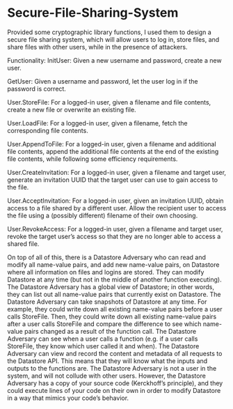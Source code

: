 # Secure-File-Sharing-System

Provided some cryptographic library functions, I used them to design a secure file sharing system, which will allow users to log in, store files, and share files with other users, while in the presence of attackers. 

Functionality:
InitUser: Given a new username and password, create a new user.

GetUser: Given a username and password, let the user log in if the password is correct.

User.StoreFile: For a logged-in user, given a filename and file contents, create a new file or overwrite an existing file.

User.LoadFile: For a logged-in user, given a filename, fetch the corresponding file contents.

User.AppendToFile: For a logged-in user, given a filename and additional file contents, append the additional file contents at the end of the existing file contents, while following some efficiency requirements.

User.CreateInvitation: For a logged-in user, given a filename and target user, generate an invitation UUID that the target user can use to gain access to the file.

User.AcceptInvitation: For a logged-in user, given an invitation UUID, obtain access to a file shared by a different user. Allow the recipient user to access the file using a (possibly different) filename of their own choosing.

User.RevokeAccess: For a logged-in user, given a filename and target user, revoke the target user’s access so that they are no longer able to access a shared file.


On top of all of this, there is a Datastore Adversary who can read and modify all name-value pairs, and add new name-value pairs, on Datastore where all information on files and logins are stored. They can modify Datastore at any time (but not in the middle of another function executing). The Datastore Adversary has a global view of Datastore; in other words, they can list out all name-value pairs that currently exist on Datastore. The Datastore Adversary can take snapshots of Datastore at any time. For example, they could write down all existing name-value pairs before a user calls StoreFile. Then, they could write down all existing name-value pairs after a user calls StoreFile and compare the difference to see which name-value pairs changed as a result of the function call. The Datastore Adversary can see when a user calls a function (e.g. if a user calls StoreFile, they know which user called it and when). The Datastore Adversary can view and record the content and metadata of all requests to the Datastore API. This means that they will know what the inputs and outputs to the functions are. The Datastore Adversary is not a user in the system, and will not collude with other users. However, the Datastore Adversary has a copy of your source code (Kerckhoff’s principle), and they could execute lines of your code on their own in order to modify Datastore in a way that mimics your code’s behavior.
